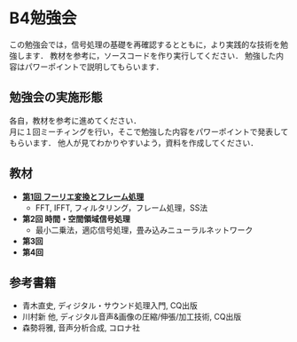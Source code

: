 # B4勉強会
この勉強会では，信号処理の基礎を再確認するとともに，より実践的な技術を勉強します．
教材を参考に，ソースコードを作り実行してください．
勉強した内容はパワーポイントで説明してもらいます．

## 勉強会の実施形態
各自，教材を参考に進めてください．  
月に１回ミーチィングを行い，そこで勉強した内容をパワーポイントで発表してもらいます．
他人が見てわかりやすいよう，資料を作成してください．

## 教材

+ **[第1回   フーリエ変換とフレーム処理](https://github.com/YosukeSugiura/B4-StudyGroup/blob/master/%231.md)**  
	+ FFT, IFFT, フィルタリング，フレーム処理，SS法  
+ **第2回   時間・空間領域信号処理**   
	+ 最小二乗法，適応信号処理，畳み込みニューラルネットワーク  
+ **第3回** 
+ **第4回**

## 参考書籍
- 青木直史, ディジタル・サウンド処理入門, CQ出版  
- 川村新 他, ディジタル音声&画像の圧縮/伸張/加工技術, CQ出版  
- 森勢将雅, 音声分析合成, コロナ社  



